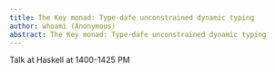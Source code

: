 ```yaml
---
title: The Key monad: Type-dafe unconstrained dynamic typing
author: whoami (Anonymous)
abstract: The Key monad: Type-dafe unconstrained dynamic typing
---
```


Talk at Haskell at 1400-1425 PM
